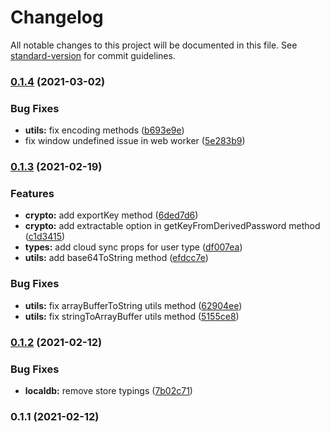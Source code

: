 # Changelog

All notable changes to this project will be documented in this file. See [standard-version](https://github.com/conventional-changelog/standard-version) for commit guidelines.

### [0.1.4](https://github.com/slater-notes/core/compare/v0.1.3...v0.1.4) (2021-03-02)


### Bug Fixes

* **utils:** fix encoding methods ([b693e9e](https://github.com/slater-notes/core/commit/b693e9e51557f0a9a89f846c48d56e414f151850))
* fix window undefined issue in web worker ([5e283b9](https://github.com/slater-notes/core/commit/5e283b9c53cf04bf45c4189872da641c24177493))

### [0.1.3](https://github.com/slater-notes/core/compare/v0.1.2...v0.1.3) (2021-02-19)


### Features

* **crypto:** add exportKey method ([6ded7d6](https://github.com/slater-notes/core/commit/6ded7d671089e196651ce788ef665851e1995659))
* **crypto:** add extractable option in getKeyFromDerivedPassword method ([c1d3415](https://github.com/slater-notes/core/commit/c1d3415a60edf6cb73477d5dd8a389635a4a5131))
* **types:** add cloud sync props for user type ([df007ea](https://github.com/slater-notes/core/commit/df007ea104af95123e167242adc27217447e1646))
* **utils:** add base64ToString method ([efdcc7e](https://github.com/slater-notes/core/commit/efdcc7eace089e94eb87f72692d4fe3f4dba82fb))


### Bug Fixes

* **utils:** fix arrayBufferToString utils method ([62904ee](https://github.com/slater-notes/core/commit/62904ee60d9b4e7a41274882d800b349b7512ee8))
* **utils:** fix stringToArrayBuffer utils method ([5155ce8](https://github.com/slater-notes/core/commit/5155ce8d02533d435fb2a6b1d7d1a98b59b99af4))

### [0.1.2](https://github.com/slater-notes/core/compare/v0.1.1...v0.1.2) (2021-02-12)


### Bug Fixes

* **localdb:** remove store typings ([7b02c71](https://github.com/slater-notes/core/commit/7b02c718dcd15288108d9cc80f22744fc5de3113))

### 0.1.1 (2021-02-12)
